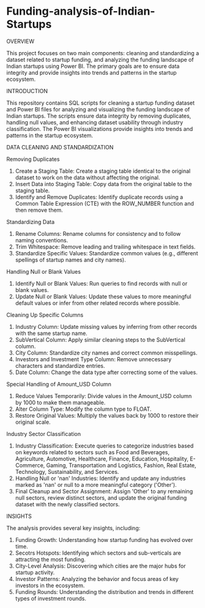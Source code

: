 # Funding-analysis-of-Indian-Startups

OVERVIEW

This project focuses on two main components: cleaning and standardizing a dataset related to startup funding, and analyzing the funding landscape of Indian startups using Power BI. The primary goals are to ensure data integrity and provide insights into trends and patterns in the startup ecosystem.

INTRODUCTION

This repository contains SQL scripts for cleaning a startup funding dataset and Power BI files for analyzing and visualizing the funding landscape of Indian startups. The scripts ensure data integrity by removing duplicates, handling null values, and enhancing dataset usability through industry classification. The Power BI visualizations provide insights into trends and patterns in the startup ecosystem.

DATA CLEANING AND STANDARDIZATION

Removing Duplicates
1. Create a Staging Table: Create a staging table identical to the original dataset to work on the data without affecting the original.
2. Insert Data into Staging Table: Copy data from the original table to the staging table.
3. Identify and Remove Duplicates: Identify duplicate records using a Common Table Expression (CTE) with the ROW_NUMBER function and then remove them.

Standardizing Data
1. Rename Columns: Rename columns for consistency and to follow naming conventions.
2. Trim Whitespace: Remove leading and trailing whitespace in text fields.
3. Standardize Specific Values: Standardize common values (e.g., different spellings of startup names and city names).
   
Handling Null or Blank Values
1. Identify Null or Blank Values: Run queries to find records with null or blank values.
2. Update Null or Blank Values: Update these values to more meaningful default values or infer from other related records where possible.

Cleaning Up Specific Columns
1. Industry Column: Update missing values by inferring from other records with the same startup name.
2. SubVertical Column: Apply similar cleaning steps to the SubVertical column.
3. City Column: Standardize city names and correct common misspellings.
4. Investors and Investment Type Column: Remove unnecessary characters and standardize entries.
5. Date Column: Change the data type after correcting some of the values.

Special Handling of Amount_USD Column
1. Reduce Values Temporarily: Divide values in the Amount_USD column by 1000 to make them manageable.
2. Alter Column Type: Modify the column type to FLOAT.
3. Restore Original Values: Multiply the values back by 1000 to restore their original scale.

Industry Sector Classification
1. Industry Classification: Execute queries to categorize industries based on keywords related to sectors such as Food and Beverages, Agriculture, Automotive, Healthcare, Finance, Education, Hospitality, E-Commerce, Gaming, Transportation and Logistics, Fashion, Real Estate, Technology, Sustainability, and Services.
2. Handling Null or 'nan' Industries: Identify and update any industries marked as 'nan' or null to a more meaningful category ('Other').
3. Final Cleanup and Sector Assignment: Assign 'Other' to any remaining null sectors, review distinct sectors, and update the original funding dataset with the newly classified sectors.

INSIGHTS

The analysis provides several key insights, including:
1. Funding Growth: Understanding how startup funding has evolved over time.
2. Secotrs Hotspots: Identifying which sectors and sub-verticals are attracting the most funding.
3. City-Level Analysis: Discovering which cities are the major hubs for startup activity.
4. Investor Patterns: Analyzing the behavior and focus areas of key investors in the ecosystem.
5. Funding Rounds: Understanding the distribution and trends in different types of investment rounds.
